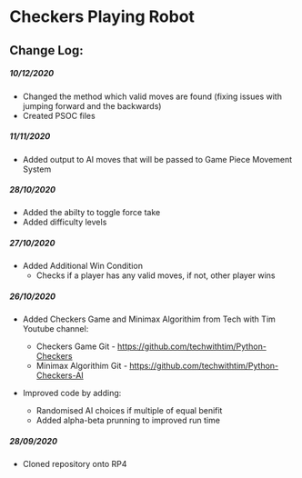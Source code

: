 # Checkers Playing Robot

## Change Log:

##### 10/12/2020
- Changed the method which valid moves are found (fixing issues with jumping forward and the backwards)
- Created PSOC files

##### 11/11/2020
- Added output to AI moves that will be passed to Game Piece Movement System

##### 28/10/2020
- Added the abilty to toggle force take
- Added difficulty levels

##### 27/10/2020
- Added Additional Win Condition
	- Checks if a player has any valid moves, if not, other player wins

##### 26/10/2020
- Added Checkers Game and Minimax Algorithim from Tech with Tim Youtube channel:
	- Checkers Game Git - https://github.com/techwithtim/Python-Checkers
	- Minimax Algorithim Git - https://github.com/techwithtim/Python-Checkers-AI

- Improved code by adding:
	- Randomised AI choices if multiple of equal benifit
	- Added alpha-beta prunning to improved run time

##### 28/09/2020
- Cloned repository onto RP4
